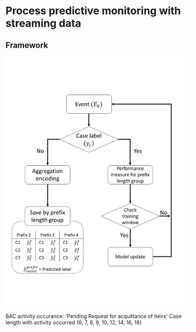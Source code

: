 # Process predictive monitoring with streaming data

## Framework
<p align="center">
    <img src="./img/Framework.jpg">
</p>

BAC activity occurance: 'Pending Request for acquittance of heirs'
Case length with activity occurred
{6, 7, 8, 9, 10, 12, 14, 16, 18}